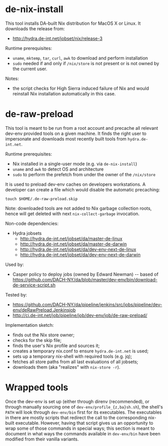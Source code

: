 # de-nix-install

This tool installs DA-built Nix distribution for MacOS X or Linux. It downloads
the release from:
- http://hydra.de-int.net/jobset/nix/release-3

Runtime prerequisites:
- `uname`, `mktemp`, `tar`, `curl`, `awk` to download and perform installation
- `sudo` needed if and only if `/nix/store` is not present or is not owned by
  the current user.

Notes:
- the script checks for High Sierra induced failure of Nix and would reinstall
  Nix installation automatically in this case.

# de-raw-preload

This tool is meant to be run from a root account and precache all relevant
dev-env provided tools on a given machine. It finds the right user to
impersonate and downloads most recently built tools from `hydra.de-int.net`.

Runtime prerequisites:
- Nix installed in a single-user mode (e.g. via `de-nix-install`)
- `uname` and `awk` to detect OS and architecture
- `sudo` to perform the prefetch from under the owner of the `/nix/store`

It is used to preload dev-env caches on developers workstations. A developer can
create a file which would disable the automatic precaching:

    touch $HOME/.de-raw-preload.skip

Note: downloaded tools are not added to Nix garbage collection roots, hence will
get deleted with next `nix-collect-garbage` invocation.

Non-code dependencies:
- Hydra jobsets
  - http://hydra.de-int.net/jobset/da/master-de-linux
  - http://hydra.de-int.net/jobset/da/master-de-darwin
  - http://hydra.de-int.net/jobset/da/dev-env-next-de-linux
  - http://hydra.de-int.net/jobset/da/dev-env-next-de-darwin

Used by:
- Casper policy to deploy jobs (owned by Edward Newman)
-- based of https://github.com/DACH-NY/da/blob/master/dev-env/bin/download-de-service-script.sh

Tested by:
- https://github.com/DACH-NY/da/pipeline/jenkins/src/jobs/pipeline/dev-env/deRawPreload.Jenkinsjob
- http://ci.de-int.net/job/pipeline/job/dev-env/job/de-raw-preload/

Implementation sketch:
- finds out the Nix store owner;
- checks for the skip file;
- finds the user's Nix profile and sources it;
- creates a temporary nix.conf to ensure `hydra.de-int.net` is used;
- sets up a temporary nix-shell with required tools (e.g. jq);
- fetches all store paths from all last evaluations of all jobsets;
- downloads them (aka "realizes" with `nix-store -r`).

# Wrapped tools

Once the dev-env is set up (either through direnv (recommended), or through
manually sourcing one of `dev-env/profile_{z,ba}sh.sh`), the shell's `PATH`
will look through `dev-env/bin` first for its executables. The executables in
there are mostly scripts that redirect the call to the corresponding nix-built
executable.  However, having that script gives us an opportunity to wrap some
of those commands in special ways; this section is meant to document in what
ways the commands available in `dev-env/bin` have been modified from their
vanilla variants.
